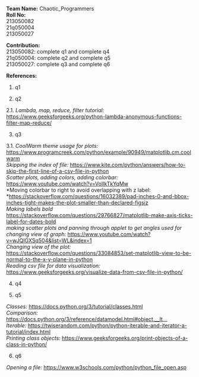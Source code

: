 **Team Name:** Chaotic_Programmers  
**Roll No:**  
213050082  
21q050004  
213050027  

**Contribution:**  
213050082: complete q1 and complete q4  
21q050004: complete q2 and complete q5    
213050027: complete q3 and complete q6  

**References:**  
1. q1

2. q2

2.1. *Lambda, map, reduce, filter tutorial:* https://www.geeksforgeeks.org/python-lambda-anonymous-functions-filter-map-reduce/  

3. q3

3.1. *CoolWarm theme usage for plots:* https://www.programcreek.com/python/example/90949/matplotlib.cm.coolwarm  
*Skipping the index of file:* https://www.kite.com/python/answers/how-to-skip-the-first-line-of-a-csv-file-in-python  
*Scatter plots, adding colors, adding colorbar:* https://www.youtube.com/watch?v=VolIkTkYqMw  
*Moving colorbar to right to avoid overlapping with z label: *https://stackoverflow.com/questions/16032389/pad-inches-0-and-bbox-inches-tight-makes-the-plot-smaller-than-declared-figsiz  
*Making labels bold* https://stackoverflow.com/questions/29766827/matplotlib-make-axis-ticks-label-for-dates-bold  
*making scatter plots and panning through applet to get angles used for changing view of graph:* https://www.youtube.com/watch?v=wJQIGXSq504&list=WL&index=1  
*Changing view of the plot:* https://stackoverflow.com/questions/33084853/set-matplotlib-view-to-be-normal-to-the-x-y-plane-in-python  
*Reading csv file for data visualization:* https://www.geeksforgeeks.org/visualize-data-from-csv-file-in-python/  

4. q4

5. q5

*Classes:* https://docs.python.org/3/tutorial/classes.html  
*Comparison:* https://docs.python.org/3/reference/datamodel.html#object.__lt__  
*Iterable:* https://twiserandom.com/python/python-iterable-and-iterator-a-tutorial/index.html  
*Printing class objects:* https://www.geeksforgeeks.org/print-objects-of-a-class-in-python/  

6. q6

*Opening a file:* https://www.w3schools.com/python/python_file_open.asp


